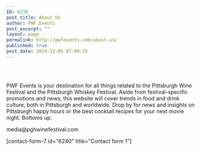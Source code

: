 ```yaml
---
ID: 6238
post_title: About Us
author: PWF Events
post_excerpt: ""
layout: page
permalink: http://pwfevents.com/about-us/
published: true
post_date: 2014-12-05 07:09:35
---
```

<!-- wp:image {"id":6730} -->
<figure class="wp-block-image"><img src="http://pwfevents.com/wp-content/uploads/2018/09/photo-1503876466-1fc5143eda57.jpeg" alt="" class="wp-image-6730"/></figure>
<!-- /wp:image -->

<p> </p>
<p>PWF Events is your destination for all things related to the Pittsburgh Wine Festival and the Pittsburgh Whiskey Festival. Aside from festival-specific promotions and news, this website will cover trends in food and drink culture, both in Pittsburgh and worldwide. Drop by for news and insights on Pittsburgh happy hours or the best cocktail recipes for your next movie night. Bottoms up.</p>
<p>media@pghwinefestival.com</p>
<p>[contact-form-7 id="6240" title="Contact form 1"]</p>